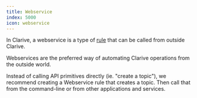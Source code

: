 ```yaml
---
title: Webservice
index: 5000
icon: webservice
---
```


In Clarive, a webservice is a type of [rule](concepts/rule) that can be called from outside Clarive. 

Webservices are the preferred way of automating Clarive operations from the outside world. 

Instead of calling API primitives directly (ie. "create a topic"), 
we recommend creating a Webservice rule that creates a topic.
Then call that from the command-line or from other applications
and services. 
